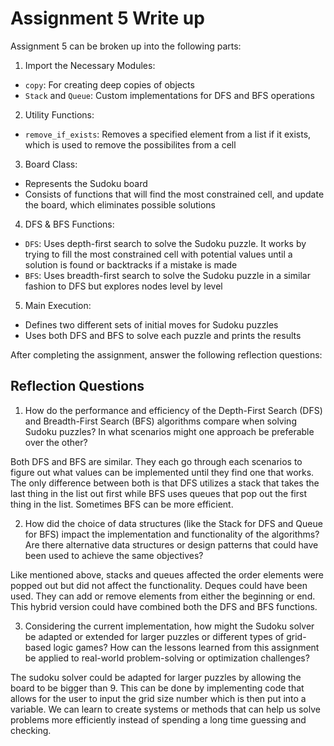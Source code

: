 # Assignment 5 Write up

Assignment 5 can be broken up into the following parts:
1. Import the Necessary Modules:
- `copy`: For creating deep copies of objects
- `Stack` and `Queue`: Custom implementations for DFS and BFS operations
2. Utility Functions: 
- `remove_if_exists`: Removes a specified element from a list if it exists, which is used to remove the possibilites from a cell
3. Board Class:
- Represents the Sudoku board
- Consists of functions that will find the most constrained cell, and update the board, which eliminates possible solutions
4. DFS & BFS Functions:
- `DFS`: Uses depth-first search to solve the Sudoku puzzle. It works by trying to fill the most constrained cell with potential values until a solution is found or backtracks if a mistake is made
- `BFS`: Uses breadth-first search to solve the Sudoku puzzle in a similar fashion to DFS but explores nodes level by level
5. Main Execution:
- Defines two different sets of initial moves for Sudoku puzzles
- Uses both DFS and BFS to solve each puzzle and prints the results


After completing the assignment, answer the following reflection questions:

## Reflection Questions

1. How do the performance and efficiency of the Depth-First Search (DFS) and Breadth-First Search (BFS) algorithms compare when solving Sudoku puzzles? In what scenarios might one approach be preferable over the other?

Both DFS and BFS are similar. They each go through each scenarios to figure out what values can be implemented until they find one that works. The only difference between both is that DFS utilizes a stack that takes the last thing in the list out first while BFS uses queues that pop out the first thing in the list. Sometimes BFS can be more efficient.


2. How did the choice of data structures (like the Stack for DFS and Queue for BFS) impact the implementation and functionality of the algorithms? Are there alternative data structures or design patterns that could have been used to achieve the same objectives?

Like mentioned above, stacks and queues affected the order elements were popped out but did not affect the functionality. Deques could have been used. They can add or remove elements from either the beginning or end. This hybrid version could have combined both the DFS and BFS functions.



3. Considering the current implementation, how might the Sudoku solver be adapted or extended for larger puzzles or different types of grid-based logic games? How can the lessons learned from this assignment be applied to real-world problem-solving or optimization challenges?

The sudoku solver could be adapted for larger puzzles by allowing the board to be bigger than 9. This can be done by implementing code that allows for the user to input the grid size number which is then put into a variable. We can learn to create systems or methods that can help us solve problems more efficiently instead of spending a long time guessing and checking.

